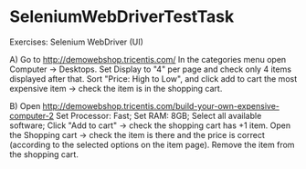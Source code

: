 # SeleniumWebDriverTestTask
Exercises:
Selenium WebDriver (UI)

A) Go to http://demowebshop.tricentis.com/
In the categories menu open Computer -> Desktops.
Set Display to "4" per page and check only 4 items displayed after that.
Sort "Price: High to Low", and click add to cart the most expensive item -> check the item is in the shopping cart.

B) Open http://demowebshop.tricentis.com/build-your-own-expensive-computer-2
Set Processor: Fast;
Set RAM: 8GB;
Select all available software;
Click "Add to cart" -> check the shopping cart has +1 item.
Open the Shopping cart -> check the item is there and the price is correct (according to the selected options on the item page).
Remove the item from the shopping cart.

